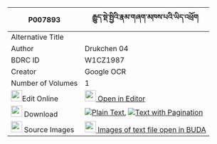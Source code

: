 |P007893|རྒྱུད་སྡེ་སྤྱིའི་རྣམ་གཞག་མཁས་པའི་ཡིད་འཕྲོག 
| --- | --- 
|Alternative Title |
|Author| Drukchen 04
|BDRC ID | W1CZ1987
|Creator | Google OCR
|Number of Volumes| 1
|<img width="25" src="https://img.icons8.com/color/25/000000/edit-property.png">Edit Online| [<img width="25" src="https://avatars.githubusercontent.com/u/45091458?s=200&v=4"> Open in Editor](http://editor.openpecha.org/P007893)
|<img width="25" src="https://img.icons8.com/fluent/48/000000/download-2.png"/>  Download | [![](https://img.icons8.com/color/20/000000/txt.png)Plain Text](https://github.com/Openpecha/P007893/releases/download/v1/gyude_chi_i_namshyak_khepa_i_y_plain_P007893.zip), [![](https://img.icons8.com/color/20/000000/txt.png)Text with Pagination](https://github.com/Openpecha/P007893/releases/download/v1/gyude_chi_i_namshyak_khepa_i_y_pages_P007893.zip)
|<img width="25" src="https://img.icons8.com/plasticine/100/000000/pictures-folder.png"/>  Source Images | [<img width="25" src="https://library.bdrc.io/icons/BUDA-small.svg"> Images of text file open in BUDA](https://library.bdrc.io/show/bdr:W1CZ1987)